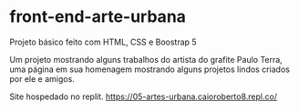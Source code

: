 # front-end-arte-urbana
Projeto básico feito com HTML, CSS e Boostrap 5

Um projeto mostrando alguns trabalhos do artista do grafite Paulo Terra, uma página em sua homenagem mostrando alguns projetos lindos criados por ele e amigos.

Site hospedado no replit.
https://05-artes-urbana.caioroberto8.repl.co/
